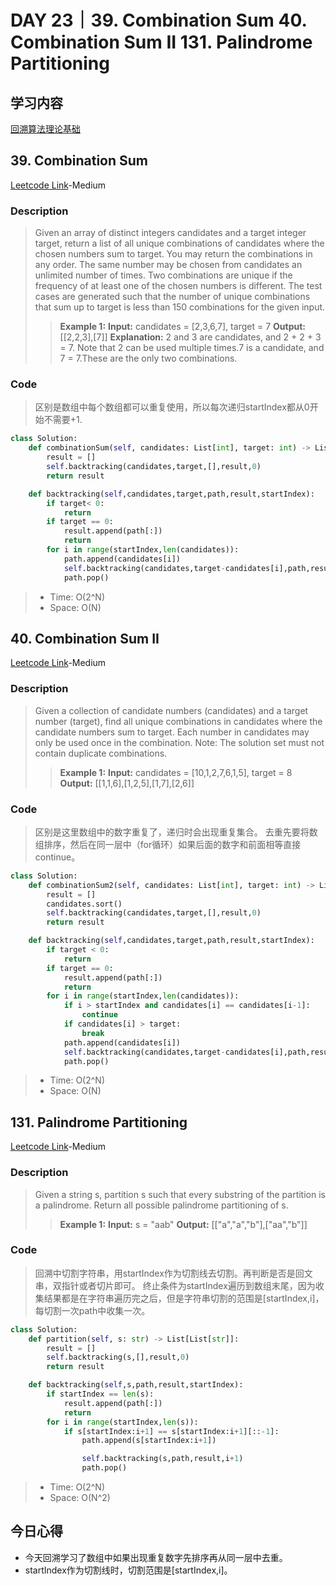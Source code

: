 # DAY 23｜39. Combination Sum 40. Combination Sum II 131. Palindrome Partitioning
## 学习内容
[回溯算法理论基础](https://programmercarl.com/%E5%9B%9E%E6%BA%AF%E7%AE%97%E6%B3%95%E7%90%86%E8%AE%BA%E5%9F%BA%E7%A1%80.html)
## 39. Combination Sum
[Leetcode Link](https://leetcode.cn/problems/combination-sum/description/)-Medium
### Description
>Given an array of distinct integers candidates and a target integer target, return a list of all unique combinations of candidates where the chosen numbers sum to target.
>You may return the combinations in any order.
>The same number may be chosen from candidates an unlimited number of times. Two combinations are unique if the frequency of at least one of the chosen numbers is different.
>The test cases are generated such that the number of unique combinations that sum up to target is less than 150 combinations for the given input.
>>**Example 1:**
>>**Input:**
>>candidates = [2,3,6,7], target = 7
>>**Output:**
>>[[2,2,3],[7]]
>>**Explanation:** 2 and 3 are candidates, and 2 + 2 + 3 = 7. Note that 2 can be used multiple times.7 is a candidate, and 7 = 7.These are the only two combinations.
### Code
>区别是数组中每个数组都可以重复使用，所以每次递归startIndex都从0开始不需要+1.
```python
class Solution:
    def combinationSum(self, candidates: List[int], target: int) -> List[List[int]]:
        result = []
        self.backtracking(candidates,target,[],result,0)
        return result

    def backtracking(self,candidates,target,path,result,startIndex):
        if target< 0:
            return
        if target == 0:
            result.append(path[:])
            return
        for i in range(startIndex,len(candidates)):
            path.append(candidates[i])
            self.backtracking(candidates,target-candidates[i],path,result,i)
            path.pop()
```
> - Time: O(2^N)
> - Space: O(N)
## 40. Combination Sum II
[Leetcode Link](https://leetcode.cn/problems/combination-sum-ii/description/)-Medium
### Description
>Given a collection of candidate numbers (candidates) and a target number (target), find all unique combinations in candidates where the candidate numbers sum to target.
>Each number in candidates may only be used once in the combination.
>Note: The solution set must not contain duplicate combinations.
>>**Example 1:**
>>**Input:**
>>candidates = [10,1,2,7,6,1,5], target = 8
>>**Output:**
>>[[1,1,6],[1,2,5],[1,7],[2,6]]
### Code
>区别是这里数组中的数字重复了，递归时会出现重复集合。
>去重先要将数组排序，然后在同一层中（for循环）如果后面的数字和前面相等直接continue。
```python
class Solution:
    def combinationSum2(self, candidates: List[int], target: int) -> List[List[int]]:
        result = []
        candidates.sort()
        self.backtracking(candidates,target,[],result,0)
        return result

    def backtracking(self,candidates,target,path,result,startIndex):
        if target < 0:
            return 
        if target == 0:
            result.append(path[:])
            return 
        for i in range(startIndex,len(candidates)):
            if i > startIndex and candidates[i] == candidates[i-1]:
                continue
            if candidates[i] > target:
                break
            path.append(candidates[i])
            self.backtracking(candidates,target-candidates[i],path,result,i+1)
            path.pop()
```
> - Time: O(2^N)
> - Space: O(N)
## 131. Palindrome Partitioning
[Leetcode Link](https://leetcode.cn/problems/palindrome-partitioning/description/)-Medium
### Description
>Given a string s, partition s such that every substring of the partition is a palindrome. Return all possible palindrome partitioning of s.
>>**Example 1:**
>>**Input:**
>>s = "aab"
>>**Output:**
>>[["a","a","b"],["aa","b"]]
### Code
>回溯中切割字符串，用startIndex作为切割线去切割。再判断是否是回文串，双指针或者切片即可。
>终止条件为startIndex遍历到数组末尾，因为收集结果都是在字符串遍历完之后，但是字符串切割的范围是[startIndex,i]，每切割一次path中收集一次。
```python
class Solution:
    def partition(self, s: str) -> List[List[str]]:
        result = []
        self.backtracking(s,[],result,0)
        return result

    def backtracking(self,s,path,result,startIndex):
        if startIndex == len(s):
            result.append(path[:])
            return 
        for i in range(startIndex,len(s)):
            if s[startIndex:i+1] == s[startIndex:i+1][::-1]:
                path.append(s[startIndex:i+1])

                self.backtracking(s,path,result,i+1)
                path.pop()
```
> - Time: O(2^N)
> - Space: O(N^2)
## 今日心得
- 今天回溯学习了数组中如果出现重复数字先排序再从同一层中去重。
- startIndex作为切割线时，切割范围是[startIndex,i]。
